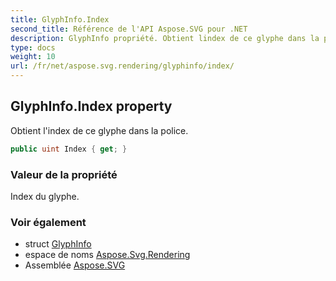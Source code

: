 ```yaml
---
title: GlyphInfo.Index
second_title: Référence de l'API Aspose.SVG pour .NET
description: GlyphInfo propriété. Obtient lindex de ce glyphe dans la police.
type: docs
weight: 10
url: /fr/net/aspose.svg.rendering/glyphinfo/index/
---
```

## GlyphInfo.Index property

Obtient l'index de ce glyphe dans la police.

```csharp
public uint Index { get; }
```

### Valeur de la propriété

Index du glyphe.

### Voir également

* struct [GlyphInfo](../)
* espace de noms [Aspose.Svg.Rendering](../../glyphinfo/)
* Assemblée [Aspose.SVG](../../../)


